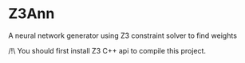 Z3Ann
=====

A neural network generator using Z3 constraint solver to find weights




/!\ You should first install Z3 C++ api to compile this project.
